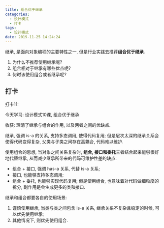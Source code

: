 ```yaml
---
title: 组合优于继承
categories:
  - 设计模式
  - 打卡
tags:
  - 设计模式
date: 2019-11-25 14:24:24
---
```


继承, 是面向对象编程的主要特性之一, 但是行业实践去推荐**组合优于继承**.

1. 为什么不推荐使用继承呢?
2. 组合相对于继承有哪些优点呢?
3. 何时该使用组合或者继承呢?

<!-- more -->


## 打卡

打卡11:

今天学习: 设计模式10课, 组合优于继承

收获: 理清了继承与组合的作用, 以及两者之间的优缺点.

继承, 强调 is-a 的关系, 支持多态调用, 使得代码复用; 但是层次太深的继承关系会使得代码变得复杂, 父类与子类之间存在高耦合, 代码难以维护.

使用组合的思想, 当对象之间关系复杂时, **组合, 接口和委托**三者结合起来能够很好地代替继承, 从而减少继承所带来的代码可维护性差的缺点:
- 组合 + 接口, 强调 has-a 关系, 代替 is-a 关系;
- 接口, 也能够支持多态调用;
- 组合 + 委托, 也能够实现代码复用;
但是使用组合, 也意味着对代码做细粒度的拆分, 副作用是会生成更多的类和接口.

继承和组合都要各自的使用场景:
1. 谨慎使用继承, 当类与类之间包含 is-a 关系, 继承关系不复杂且稳定的时候, 可以优先使用继承;
2. 其他情况下, 则优先使用组合.



